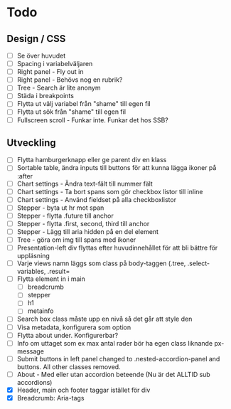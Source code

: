 # Todo

## Design / CSS

- [ ] Se över huvudet
- [ ] Spacing i variabelväljaren
- [ ] Right panel - Fly out in
- [ ] Right panel - Behövs nog en rubrik?
- [ ] Tree - Search är lite anonym
- [ ] Städa i breakpoints
- [ ] Flytta ut välj variabel från "shame" till egen fil
- [ ] Flytta ut sök från "shame" till egen fil
- [ ] Fullscreen scroll - Funkar inte. Funkar det hos SSB?

## Utveckling

- [ ] Flytta hamburgerknapp eller ge parent div en klass
- [ ] Sortable table, ändra inputs till buttons för att kunna lägga ikoner på :after
- [ ] Chart settings - Ändra text-fält till nummer fält
- [ ] Chart settings - Ta bort spans som gör checkbox listor till inline
- [ ] Chart settings - Använd fieldset på alla checkboxlistor
- [ ] Stepper - byta ut hr mot span
- [ ] Stepper - flytta .future till anchor
- [ ] Stepper - flytta .first, second, third till anchor
- [ ] Stepper - Lägg till aria hidden på en del element
- [ ] Tree - göra om img till spans med ikoner
- [ ] Presentation-left div flyttas efter huvudinnehållet för att bli bättre för uppläsning
- [ ] Varje views namn läggs som class på body-taggen (.tree, .select-variables, .result=
- [ ] Flytta element in i main
  - [ ] breadcrumb
  - [ ] stepper
  - [ ] h1
  - [ ] metainfo
- [ ] Search box class måste upp en nivå så det går att style den
- [ ] Visa metadata, konfigurera som option
- [ ] Flytta about under. Konfigurerbar?
- [ ] Info om uttaget som ex max antal rader bör ha egen class liknande px-message
- [ ] Submit buttons in left panel changed to .nested-accordion-panel and buttons. All other classes removed.
- [ ] About - Med eller utan accordion beteende (Nu är det ALLTID sub accordions)
- [x] Header, main och footer taggar istället för div
- [x] Breadcrumb: Aria-tags